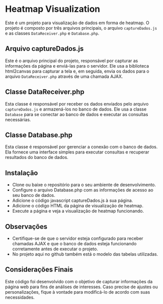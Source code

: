 # Heatmap Visualization
Este é um projeto para visualização de dados em forma de heatmap. 
O projeto é composto por três arquivos principais, o arquivo `captureDados.js` e as classes `DataReceiver.php` e `Database.php`.

## Arquivo captureDados.js
Este é o arquivo principal do projeto, responsável por capturar as informações da página e enviá-las para o servidor. 
Ele usa a biblioteca html2canvas para capturar a tela e, em seguida, envia os dados para o arquivo `DataReceiver.php` através de uma chamada AJAX.

## Classe DataReceiver.php
Esta classe é responsável por receber os dados enviados pelo arquivo `captureDados.js` e armazená-los no banco de dados. 
Ele usa a classe `Database` para se conectar ao banco de dados e executar as consultas necessárias.

## Classe Database.php
Esta classe é responsável por gerenciar a conexão com o banco de dados. 
Ela fornece uma interface simples para executar consultas e recuperar resultados do banco de dados.

## Instalação
*    Clone ou baixe o repositório para o seu ambiente de desenvolvimento.
*    Configure o arquivo Database.php com as informações de acesso ao seu banco de dados.
*    Adicione o código javascript captureDados.js à sua página.
*    Adicione o código HTML da página de visualização de heatmap.
*    Execute a página e veja a visualização de heatmap funcionando.

## Observações
*    Certifique-se de que o servidor esteja configurado para receber chamadas AJAX e que o banco de dados esteja funcionando corretamente antes de executar o projeto.
*    No projeto aqui no github também está o modelo das tabelas utilizadas.

## Considerações Finais
Este código foi desenvolvido com o objetivo de capturar informações da página web para fins de análises de interesses. 
Caso precise de ajustes ou personalizações, fique à vontade para modificá-lo de acordo com suas necessidades.
